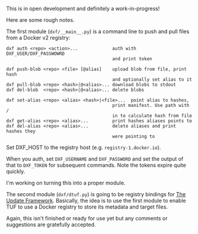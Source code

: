 This is in open development and definitely a work-in-progress!

Here are some rough notes.

The first module (`dxf/__main__.py`) is a command line to push and pull files
from a Docker v2 registry:

```
dxf auth <repo> <action>...             auth with DXF_USER/DXF_PASSWOWRD
                                        and print token

dxf push-blob <repo> <file> [@alias]    upload blob from file, print hash
                                        and optionally set alias to it
dxf pull-blob <repo> <hash>|@<alias>... download blobs to stdout
dxf del-blob  <repo> <hash>|@<alias>... delete blobs

dxf set-alias <repo> <alias> <hash>|<file>...  point alias to hashes,
                                        print manifest. Use path with /
                                        in to calculate hash from file 
dxf get-alias <repo> <alias>...         print hashes aliases points to
dxf del-alias <repo> <alias>...         delete aliases and print hashes they
                                        were pointing to
```

Set DXF_HOST to the registry host (e.g. `registry-1.docker.io`).

When you auth, set `DXF_USERNAME` and `DXF_PASSWORD` and set the output of that
to `DXF_TOKEN` for subsequent commands. Note the tokens expire quite quickly.

I'm working on turning this into a proper module.

The second module (`dxf/dtuf.py`) is going to be registry bindings for
[The Update Framework](http://theupdateframework.com/). Basically, the idea is
to use the first module to enable TUF to use a Docker registry to store its
metadata and target files.

Again, this isn't finished or ready for use yet but any comments or suggestions
are gratefully accepted.
